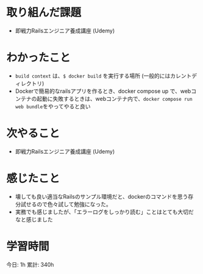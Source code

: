 # 取り組んだ課題 
+ 即戦力Railsエンジニア養成講座 (Udemy)
# わかったこと 
+ `build context` は、`$ docker build` を実行する場所 (一般的にはカレントディレクトリ)
+ Dockerで簡易的なrailsアプリを作るとき、docker compose up で、webコンテナの起動に失敗するときは、webコンテナ内で、`docker compose run web bundle`をやってやると良い
# 次やること
+ 即戦力Railsエンジニア養成講座 (Udemy)
# 感じたこと
+ 壊しても良い適当なRailsのサンプル環境だと、dockerのコマンドを思う存分試せるので色々試して勉強になった。
+ 実務でも感じましたが、「エラーログをしっかり読む」ことはとても大切だなと感じました
# 学習時間  
今日: 1h 
累計: 340h 

